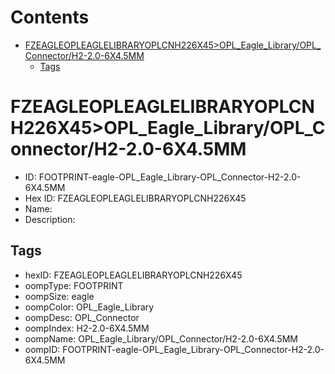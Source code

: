 



Contents
========

* [FZEAGLEOPLEAGLELIBRARYOPLCNH226X45>OPL_Eagle_Library/OPL_Connector/H2-2.0-6X4.5MM](#fzeagleopleaglelibraryoplcnh226x45opl_eagle_libraryopl_connectorh2-20-6x45mm)
	* [Tags](#tags)

# FZEAGLEOPLEAGLELIBRARYOPLCNH226X45>OPL_Eagle_Library/OPL_Connector/H2-2.0-6X4.5MM

- ID: FOOTPRINT-eagle-OPL_Eagle_Library-OPL_Connector-H2-2.0-6X4.5MM
- Hex ID: FZEAGLEOPLEAGLELIBRARYOPLCNH226X45
- Name: 
- Description: 

## Tags

- hexID: FZEAGLEOPLEAGLELIBRARYOPLCNH226X45
- oompType: FOOTPRINT
- oompSize: eagle
- oompColor: OPL_Eagle_Library
- oompDesc: OPL_Connector
- oompIndex: H2-2.0-6X4.5MM
- oompName: OPL_Eagle_Library/OPL_Connector/H2-2.0-6X4.5MM
- oompID: FOOTPRINT-eagle-OPL_Eagle_Library-OPL_Connector-H2-2.0-6X4.5MM
